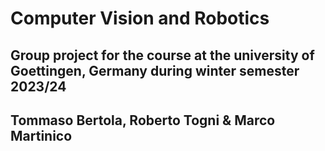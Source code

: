 # Computer Vision and Robotics

## Group project for the course at the university of Goettingen, Germany during winter semester 2023/24

## Tommaso Bertola, Roberto Togni & Marco Martinico
